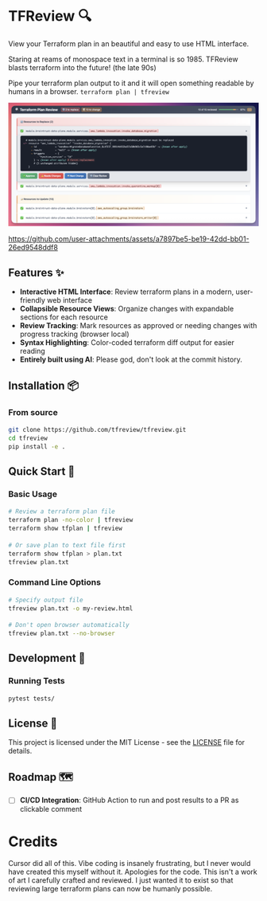 # TFReview 🔍

View your Terraform plan in an beautiful and easy to use HTML interface.

Staring at reams of monospace text in a terminal is so 1985. TFReview blasts terraform into the future! (the late 90s)

Pipe your terraform plan output to it and it will open something readable by humans in a browser.
`terraform plan | tfreview`

![TFReview Screenshot](assets/tfreview.png)

https://github.com/user-attachments/assets/a7897be5-be19-42dd-bb01-26ed9548ddf8

## Features ✨

- **Interactive HTML Interface**: Review terraform plans in a modern, user-friendly web interface
- **Collapsible Resource Views**: Organize changes with expandable sections for each resource
- **Review Tracking**: Mark resources as approved or needing changes with progress tracking (browser local)
- **Syntax Highlighting**: Color-coded terraform diff output for easier reading
- **Entirely built using AI**: Please god, don't look at the commit history.

## Installation 📦

### From source

```bash
git clone https://github.com/tfreview/tfreview.git
cd tfreview
pip install -e .
```

## Quick Start 🚀

### Basic Usage

```bash
# Review a terraform plan file
terraform plan -no-color | tfreview
terraform show tfplan | tfreview

# Or save plan to text file first
terraform show tfplan > plan.txt
tfreview plan.txt
```

### Command Line Options

```bash
# Specify output file
tfreview plan.txt -o my-review.html

# Don't open browser automatically
tfreview plan.txt --no-browser
```


## Development 🔧

### Running Tests

```bash
pytest tests/
```

## License 📄

This project is licensed under the MIT License - see the [LICENSE](LICENSE) file for details.

## Roadmap 🗺️

- [ ] **CI/CD Integration**: GitHub Action to run and post results to a PR as clickable comment

# Credits
Cursor did all of this. Vibe coding is insanely frustrating, but I never would have created this myself without it. Apologies for the code. This isn't a work of art I carefully crafted and reviewed. I just wanted it to exist so that reviewing large terraform plans can now be humanly possible.
